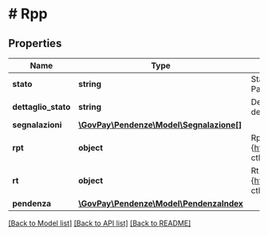 # # Rpp

## Properties

Name | Type | Description | Notes
------------ | ------------- | ------------- | -------------
**stato** | **string** | Stato della richiesta di pagamento sulla piattaforma PagoPA. |
**dettaglio_stato** | **string** | Dettaglio fornito dal Nodo dei Pagamenti sullo stato della richiesta. | [optional]
**segnalazioni** | [**\GovPay\Pendenze\Model\Segnalazione[]**](Segnalazione.md) |  | [optional]
**rpt** | **object** | Rpt inviata a PagoPa. {http://www.digitpa.gov.it/schemas/2011/Pagamenti/} ctRichiestaPagamentoTelematico |
**rt** | **object** | Rt inviata da PagoPa. {http://www.digitpa.gov.it/schemas/2011/Pagamenti/} ctRicevutaTelematica | [optional]
**pendenza** | [**\GovPay\Pendenze\Model\PendenzaIndex**](PendenzaIndex.md) |  |

[[Back to Model list]](../../README.md#models) [[Back to API list]](../../README.md#endpoints) [[Back to README]](../../README.md)
